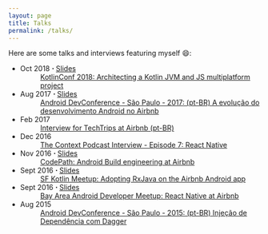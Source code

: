 ```yaml
---
layout: page
title: Talks
permalink: /talks/
---
```


Here are some talks and interviews featuring myself 😄:

<div class="archive">
  <ul class="post-list">
    <li>
      <span class="post-meta">Oct 2018</span>
      <b>&sdot;</b>
      <span class="post-meta">
        <a href="https://speakerdeck.com/felipecsl/architecting-a-kotlin-multiplatform-project">Slides</a>
      </span>
      <dd>
        <a class="post-link" href="https://www.youtube.com/watch?v=pcwIs749KSE" target="_blank">
          KotlinConf 2018: Architecting a Kotlin JVM and JS multiplatform project
        </a>
      </dd>
    </li>
    <li>
      <span class="post-meta">Aug 2017</span>
      <b>&sdot;</b>
      <span class="post-meta">
        <a href="https://speakerdeck.com/felipecsl/a-evolucao-do-android-no-airbnb">Slides</a>
      </span>
      <dd>
        <a class="post-link" href="https://www.youtube.com/watch?v=StyOQUWPClE" target="_blank">
          Android DevConference - São Paulo - 2017: (pt-BR) A evolução do desenvolvimento Android no Airbnb
        </a>
      </dd>
    </li>
    <li>
      <span class="post-meta">Feb 2017</span>
      <dd>
        <a class="post-link" href="https://www.youtube.com/watch?v=0X2JIBPWXBk" target="_blank">
          Interview for TechTrips at Airbnb (pt-BR)
        </a>
      </dd>
    </li>
    <li>
      <span class="post-meta">Dec 2016</span>
      <dd>
        <a class="post-link" href="https://github.com/artem-zinnatullin/TheContext-Podcast/blob/master/show_notes/Episode_7.md" target="_blank">
          The Context Podcast Interview - Episode 7: React Native
        </a>
      </dd>
    </li>
    <li>
      <span class="post-meta">Nov 2016</span>
      <b>&sdot;</b>
      <span class="post-meta">
        <a href="https://drive.google.com/file/d/0B9q7LGnX7E1vWjRVTHJ2NjZ6a1E/view">Slides</a>
      </span>
      <dd>
        <a class="post-link" href="https://youtu.be/v8Q7eII7ils" target="_blank">
          CodePath: Android Build engineering at Airbnb
        </a>
      </dd>
    </li>
    <li>
      <span class="post-meta">Sept 2016</span>
      <b>&sdot;</b>
      <span class="post-meta">
        <a href="https://speakerdeck.com/felipecsl/adopting-rxjava-on-airbnb-android">Slides</a>
      </span>
      <dd>
        <a class="post-link" href="https://www.youtube.com/watch?v=-V5D0jxiTSg" target="_blank">
          SF Kotlin Meetup: Adopting RxJava on the Airbnb Android app
        </a>
      </dd>
    </li>
    <li>
      <span class="post-meta">Sept 2016</span>
      <b>&sdot;</b>
      <span class="post-meta">
        <a href="https://speakerdeck.com/felipecsl/react-native-at-airbnb">Slides</a>
      </span>
      <dd>
        <a class="post-link" href="https://www.youtube.com/watch?v=S6GdvVQB39Y" target="_blank">
          Bay Area Android Developer Meetup: React Native at Airbnb
        </a>
      </dd>
    </li>
    <li>
      <span class="post-meta">Aug 2015</span>
      <dd>
        <a class="post-link" href="https://speakerdeck.com/felipecsl/injecao-de-dependencia-com-dagger" target="_blank">
          Android DevConference - São Paulo - 2015: (pt-BR) Injeção de Dependência com Dagger
        </a>
      </dd>
    </li>
  </ul>
</div>